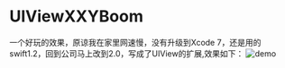 # UIViewXXYBoom
一个好玩的效果，原谅我在家里网速慢，没有升级到Xcode 7，还是用的swift1.2，回到公司马上改到2.0，写成了UIView的扩展,效果如下：
![demo](https://github.com/xxycode/UIViewXXYBoom/blob/master/boom.gif) 
